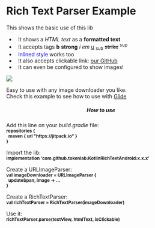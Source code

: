 <h1>Rich Text Parser Example</h1>
                <p>This shows the basic use of this lib</p>
                <ul>
                <li>&nbsp; It shows a <i>HTML text</i> as a <strong>formatted text</strong></li>
                <li>&nbsp; It accepts tags <b>b</b> <strong>strong</strong> <i>i</i> <em>em</em> 
                <u>u</u> <sub>sub</sub> <strike>strike</strike> <sup>sup</sup></li>
                <li>&nbsp; <span style="color: blue">Inlined style</span> works too</li>
                <li>&nbsp; It also accepts clickable link: <a href="https://github.com/tokenlab/KotlinRichTextAndroid">our GitHub</a></li>
                <li>&nbsp; It can even be configured to show images!</li>
                </ul>
                <img src="https://semcomp.icmc.usp.br/21/media/empresas/tokenlab_dAbUzoS.png.400x130_q85.png">
                <p>Easy to use with any image downloader you like.<br>
                Check this example to see how to use with <a href="https://github.com/bumptech/glide">Glide</a></p>
                <div>
                <h5 style="text-align: center;">How to use</h5>
                <p>Add this line on your <em>build.gradle</em> file: <br>
                <small><b>
                repositories {<br>
                &nbsp;&nbsp;maven { url "https://jitpack.io" }<br>
                }
                </b></small></p>
                <p>Import the lib: <br>
                <small><b>implementation 'com.github.tokenlab:KotlinRichTextAndroid:x.x.x'</b></small></p>
                <p>Create a URLImageParser:<br>
                <small><b>
                val imageDownloader = URLImageParser {<br>
                &nbsp;&nbsp;updateSpan, image -> ...<br>
                }
                </b></small></p>
                <p>Create a RichTextParser:<br>
                <small><b>val richTextParser = RichTextParser(imageDownloader)</b></small></p>
                <p>Use it:<br>
                <small><b>richTextParser.parse(textView, htmlText, isClickable)</b></small></p>
                </div>
